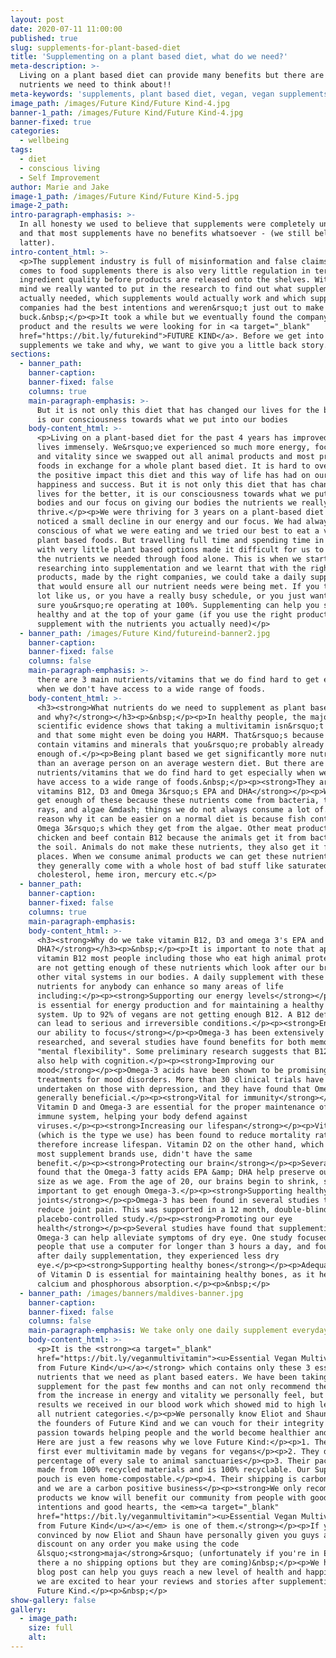 ```yaml
---
layout: post
date: 2020-07-11 11:00:00
published: true
slug: supplements-for-plant-based-diet
title: 'Supplementing on a plant based diet, what do we need?'
meta-description: >-
  Living on a plant based diet can provide many benefits but there are a few key
  nutrients we need to think about!!
meta-keywords: 'supplements, plant based diet, vegan, vegan supplements'
image_path: /images/Future Kind/Future Kind-4.jpg
banner-1_path: /images/Future Kind/Future Kind-4.jpg
banner-fixed: true
categories:
  - wellbeing
tags:
  - diet
  - conscious living
  - Self Improvement
author: Marie and Jake
image-1_path: /images/Future Kind/Future Kind-5.jpg
image-2_path:
intro-paragraph-emphasis: >-
  In all honesty we used to believe that supplements were completely unnecessary
  and that most supplements have no benefits whatsoever - (we still believe the
  latter).
intro-content_html: >-
  <p>The supplement industry is full of misinformation and false claims. When it
  comes to food supplements there is also very little regulation in terms of
  ingredient quality before products are released onto the shelves. With this in
  mind we really wanted to put in the research to find out what supplements we
  actually needed, which supplements would actually work and which supplement
  companies had the best intentions and weren&rsquo;t just out to make a quick
  buck.&nbsp;</p><p>It took a while but we eventually found the company, the
  product and the results we were looking for in <a target="_blank"
  href="https://bit.ly/futurekind">FUTURE KIND</a>. Before we get into which
  supplements we take and why, we want to give you a little back story.</p>
sections:
  - banner_path:
    banner-caption:
    banner-fixed: false
    columns: true
    main-paragraph-emphasis: >-
      But it is not only this diet that has changed our lives for the better, it
      is our consciousness towards what we put into our bodies
    body-content_html: >-
      <p>Living on a plant-based diet for the past 4 years has improved our
      lives immensely. We&rsquo;ve experienced so much more energy, focus, drive
      and vitality since we swapped out all animal products and most processed
      foods in exchange for a whole plant based diet. It is hard to overstate
      the positive impact this diet and this way of life has had on our overall
      happiness and success. But it is not only this diet that has changed our
      lives for the better, it is our consciousness towards what we put into our
      bodies and our focus on giving our bodies the nutrients we really need to
      thrive.</p><p>We were thriving for 3 years on a plant-based diet before we
      noticed a small decline in our energy and our focus. We had always been
      conscious of what we were eating and we tried our best to eat a variety of
      plant based foods. But travelling full time and spending time in countries
      with very little plant based options made it difficult for us to cover all
      the nutrients we needed through food alone. This is when we started
      researching into supplementation and we learnt that with the right
      products, made by the right companies, we could take a daily supplement
      that would ensure all our nutrient needs were being met. If you travel a
      lot like us, or you have a really busy schedule, or you just want to make
      sure you&rsquo;re operating at 100%. Supplementing can help you stay
      healthy and at the top of your game (if you use the right products and
      supplement with the nutrients you actually need)</p>
  - banner_path: /images/Future Kind/futureind-banner2.jpg
    banner-caption:
    banner-fixed: false
    columns: false
    main-paragraph-emphasis: >-
      there are 3 main nutrients/vitamins that we do find hard to get especially
      when we don't have access to a wide range of foods.
    body-content_html: >-
      <h3><strong>What nutrients do we need to supplement as plant based eaters
      and why?</strong></h3><p>&nbsp;</p><p>In healthy people, the majority of
      scientific evidence shows that taking a multivitamin isn&rsquo;t necessary
      and that some might even be doing you HARM. That&rsquo;s because they
      contain vitamins and minerals that you&rsquo;re probably already getting
      enough of.</p><p>Being plant based we get significantly more nutrients
      than an average person on an average western diet. But there are 3 main
      nutrients/vitamins that we do find hard to get especially when we don't
      have access to a wide range of foods.&nbsp;</p><p><strong>They are
      vitamins B12, D3 and Omega 3&rsquo;s EPA and DHA</strong></p><p>We don't
      get enough of these because these nutrients come from bacteria, the sun's
      rays, and algae &mdash; things we do not always consume a lot of. The
      reason why it can be easier on a normal diet is because fish contains
      Omega 3&rsquo;s which they get from the algae. Other meat products like
      chicken and beef contain B12 because the animals get it from bacteria in
      the soil. Animals do not make these nutrients, they also get it from other
      places. When we consume animal products we can get these nutrients but
      they generally come with a whole host of bad stuff like saturated fat,
      cholesterol, heme iron, mercury etc.</p>
  - banner_path:
    banner-caption:
    banner-fixed: false
    columns: true
    main-paragraph-emphasis:
    body-content_html: >-
      <h3><strong>Why do we take vitamin B12, D3 and omega 3's EPA and
      DHA?</strong></h3><p>&nbsp;</p><p>It is important to note that apart from
      vitamin B12 most people including those who eat high animal protein diets,
      are not getting enough of these nutrients which look after our brains and
      other vital systems in our bodies. A daily supplement with these 3
      nutrients for anybody can enhance so many areas of life
      including:</p><p><strong>Supporting our energy levels</strong></p><p>B12
      is essential for energy production and for maintaining a healthy nervous
      system. Up to 92% of vegans are not getting enough B12. A B12 deficiency
      can lead to serious and irreversible conditions.</p><p><strong>Enhancing
      our ability to focus</strong></p><p>Omega-3 has been extensively
      researched, and several studies have found benefits for both memory and
      "mental flexibility". Some preliminary research suggests that B12 might
      also help with cognition.</p><p><strong>Improving our
      mood</strong></p><p>Omega-3 acids have been shown to be promising natural
      treatments for mood disorders. More than 30 clinical trials have been
      undertaken on those with depression, and they have found that Omega-3 is
      generally beneficial.</p><p><strong>Vital for immunity</strong></p><p>B12,
      Vitamin D and Omega-3 are essential for the proper maintenance of your
      immune system, helping your body defend against
      viruses.</p><p><strong>Increasing our lifespan</strong></p><p>Vitamin D3
      (which is the type we use) has been found to reduce mortality rates and
      therefore increase lifespan. Vitamin D2 on the other hand, which is what
      most supplement brands use, didn't have the same
      benefit.</p><p><strong>Protecting our brain</strong></p><p>Several studies
      found that the Omega-3 fatty acids EPA &amp; DHA help preserve our brain
      size as we age. From the age of 20, our brains begin to shrink, so it's
      important to get enough Omega-3.</p><p><strong>Supporting healthy
      joints</strong></p><p>Omega-3 has been found in several studies to help
      reduce joint pain. This was supported in a 12 month, double-blind,
      placebo-controlled study.</p><p><strong>Promoting our eye
      health</strong></p><p>Several studies have found that supplementing with
      Omega-3 can help alleviate symptoms of dry eye. One study focused on
      people that use a computer for longer than 3 hours a day, and found that
      after daily supplementation, they experienced less dry
      eye.</p><p><strong>Supporting healthy bones</strong></p><p>Adequate intake
      of Vitamin D is essential for maintaining healthy bones, as it helps with
      calcium and phosphorous absorption.</p><p>&nbsp;</p>
  - banner_path: /images/banners/maldives-banner.jpg
    banner-caption:
    banner-fixed: false
    columns: false
    main-paragraph-emphasis: We take only one daily supplement everyday!
    body-content_html: >-
      <p>It is the <strong><a target="_blank"
      href="https://bit.ly/veganmultivitamin"><u>Essential Vegan Multivitamin
      from Future Kind</u></a></strong> which contains only these 3 essential
      nutrients that we need as plant based eaters. We have been taking this
      supplement for the past few months and can not only recommend the product
      from the increase in energy and vitality we personally feel, but from the
      results we received in our blood work which showed mid to high levels in
      all nutrient categories.</p><p>We personally know Eliot and Shaun who are
      the founders of Future Kind and we can vouch for their integrity and their
      passion towards helping people and the world become healthier and happier.
      Here are just a few reasons why we love Future Kind:</p><p>1. They are the
      first ever multivitamin made by vegans for vegans</p><p>2. They donate a
      percentage of every sale to animal sanctuaries</p><p>3. Their packaging is
      made from 100% recycled materials and is 100% recyclable. Our Super Greens
      pouch is even home-compostable.</p><p>4. Their shipping is carbon offset
      and we are a carbon positive business</p><p><strong>We only recommend
      products we know will benefit our community from people with good
      intentions and good hearts, the <em><a target="_blank"
      href="https://bit.ly/veganmultivitamin"><u>Essential Vegan Multivitamin
      from Future Kind</u></a></em> is one of them.</strong></p><p>If you're not
      convinced by now Eliot and Shaun have personally given you guys a 15%
      discount on any order you make using the code
      &lsquo;<strong>maja</strong>&rsquo; (unfortunately if you're in Europe
      there a no shipping options but they are coming)&nbsp;</p><p>We hope this
      blog post can help you guys reach a new level of health and happiness and
      we are excited to hear your reviews and stories after supplementing with
      Future Kind.</p><p>&nbsp;</p>
show-gallery: false
gallery:
  - image_path:
    size: full
    alt:
---
```



